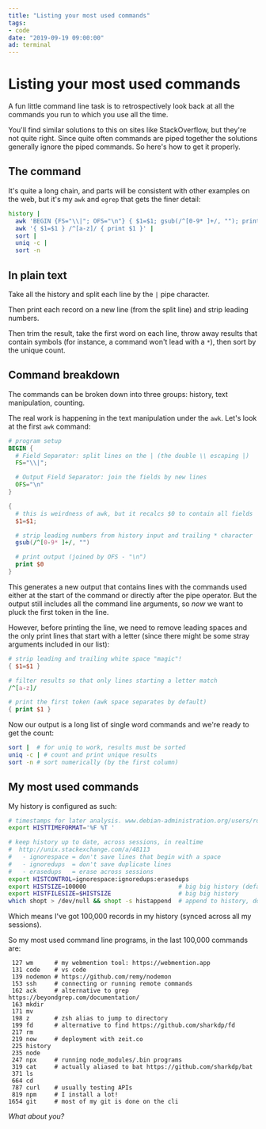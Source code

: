 ```yaml
---
title: "Listing your most used commands"
tags:
- code
date: "2019-09-19 09:00:00"
ad: terminal
---
```


# Listing your most used commands

A fun little command line task is to retrospectively look back at all the commands you run to which you use all the time.

You'll find similar solutions to this on sites like StackOverflow, but they're not quite right. Since quite often commands are piped together the solutions generally ignore the piped commands. So here's how to get it properly.

<!--more-->

## The command

It's quite a long chain, and parts will be consistent with other examples on the web, but it's my `awk` and `egrep` that gets the finer detail:

```bash
history |
  awk 'BEGIN {FS="\\|"; OFS="\n"} { $1=$1; gsub(/^[0-9* ]+/, ""); print $0 }' |
  awk '{ $1=$1 } /^[a-z]/ { print $1 }' |
  sort |
  uniq -c |
  sort -n
```

## In plain text

Take all the history and split each line by the `|` pipe character.

Then print each record on a new line (from the split line) and strip leading numbers.

Then trim the result, take the first word on each line, throw away results that contain symbols (for instance, a command won't lead with a `*`), then sort by the unique count.

## Command breakdown

The commands can be broken down into three groups: history, text manipulation, counting.

The real work is happening in the text manipulation under the `awk`. Let's look at the first `awk` command:

```awk
# program setup
BEGIN {
  # Field Separator: split lines on the | (the double \\ escaping |)
  FS="\\|";

  # Output Field Separator: join the fields by new lines
  OFS="\n"
}

{
  # this is weirdness of awk, but it recalcs $0 to contain all fields
  $1=$1;

  # strip leading numbers from history input and trailing * character
  gsub(/^[0-9* ]+/, "")

  # print output (joined by OFS - "\n")
  print $0
}
```

This generates a new output that contains lines with the commands used either at the start of the command or directly after the pipe operator. But the output still includes all the command line arguments, so _now_ we want to pluck the first token in the line.

However, before printing the line, we need to remove leading spaces and the only print lines that start with a letter (since there might be some stray arguments included in our list):

```awk
# strip leading and trailing white space "magic"!
{ $1=$1 }

# filter results so that only lines starting a letter match
/^[a-z]/

# print the first token (awk space separates by default)
{ print $1 }
```

Now our output is a long list of single word commands and we're ready to get the count:

```bash
sort |  # for uniq to work, results must be sorted
uniq -c | # count and print unique results
sort -n # sort numerically (by the first column)
```

## My most used commands

My history is configured as such:

```bash
# timestamps for later analysis. www.debian-administration.org/users/rossen/weblog/1
export HISTTIMEFORMAT='%F %T '

# keep history up to date, across sessions, in realtime
#  http://unix.stackexchange.com/a/48113
#   - ignorespace = don't save lines that begin with a space
#   - ignoredups  = don't save duplicate lines
#   - erasedups   = erase across sessions
export HISTCONTROL=ignorespace:ignoredups:erasedups
export HISTSIZE=100000                          # big big history (default is 500)
export HISTFILESIZE=$HISTSIZE                   # big big history
which shopt > /dev/null && shopt -s histappend  # append to history, don't overwrite it
```

Which means I've got 100,000 records in my history (synced across all my sessions).

So my most used command line programs, in the last 100,000 commands are:

```text
 127 wm      # my webmention tool: https://webmention.app
 131 code    # vs code
 139 nodemon # https://github.com/remy/nodemon
 153 ssh     # connecting or running remote commands
 162 ack     # alternative to grep https://beyondgrep.com/documentation/
 163 mkdir
 171 mv
 198 z       # zsh alias to jump to directory
 199 fd      # alternative to find https://github.com/sharkdp/fd
 217 rm
 219 now     # deployment with zeit.co
 225 history
 235 node
 247 npx     # running node_modules/.bin programs
 319 cat     # actually aliased to bat https://github.com/sharkdp/bat
 371 ls
 664 cd
 787 curl    # usually testing APIs
 819 npm     # I install a lot!
1654 git     # most of my git is done on the cli
```

_What about you?_
